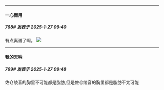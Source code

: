 ﻿
*****

####  一心而用  
##### 768#       发表于 2025-1-27 09:40

有点离谱了啊。
<img src="https://p.sda1.dev/21/71f8219738e44fff8a80731f6be0da35/image.jpg" referrerpolicy="no-referrer">


*****

####  我的天呐  
##### 769#       发表于 2025-1-27 09:48

佐仓绫音的胸里不可能都是脂肪,但是佐仓绫音的胸里都是脂肪不太可能

